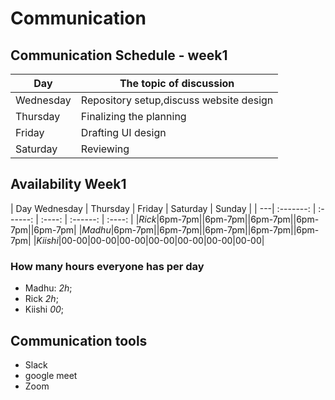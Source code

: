 # Communication

## Communication Schedule - week1

| Day       | The topic of discussion                                   |
| --------- | -----------------------                                   |
| Wednesday | Repository setup,discuss website design                   |
| Thursday  | Finalizing the planning                                   |
| Friday    | Drafting UI design                                        |
| Saturday  | Reviewing

## Availability Week1

| Day  Wednesday | Thursday | Friday | Saturday | Sunday |
| ---| :-------: | :------: | :----: | :------: | :----: |
|_Rick_|6pm-7pm||6pm-7pm||6pm-7pm||6pm-7pm||6pm-7pm|
|_Madhu_|6pm-7pm||6pm-7pm||6pm-7pm||6pm-7pm||6pm-7pm|
|_Kiishi_|00-00|00-00|00-00|00-00|00-00|00-00|00-00|

### How many hours everyone has per day

- Madhu: _2h_;
- Rick _2h_;
- Kiishi _00_;

## Communication tools

- Slack
- google meet
- Zoom